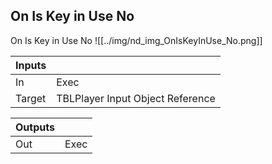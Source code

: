 ## On Is Key in Use No
On Is Key in Use No
![[../img/nd_img_OnIsKeyInUse_No.png]]

|Inputs||
|--|--|
| In | Exec |
| Target | TBLPlayer Input Object Reference |

|Outputs||
|--|--|
| Out | Exec |
